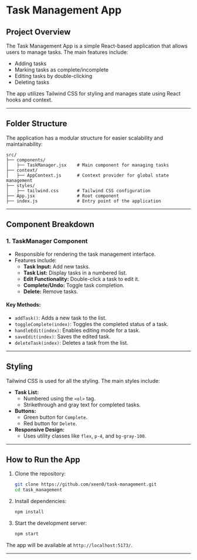 # Task Management App

## Project Overview
The Task Management App is a simple React-based application that allows users to manage tasks. The main features include:

- Adding tasks
- Marking tasks as complete/incomplete
- Editing tasks by double-clicking
- Deleting tasks

The app utilizes Tailwind CSS for styling and manages state using React hooks and context.

---

## Folder Structure

The application has a modular structure for easier scalability and maintainability:

```
src/
├── components/
│   ├── TaskManager.jsx    # Main component for managing tasks
├── context/
│   ├── AppContext.js      # Context provider for global state management
├── styles/
│   ├── tailwind.css       # Tailwind CSS configuration
├── App.jsx                # Root component
├── index.js               # Entry point of the application
```

---

## Component Breakdown

### 1. **TaskManager Component**
- Responsible for rendering the task management interface.
- Features include:
  - **Task Input:** Add new tasks.
  - **Task List:** Display tasks in a numbered list.
  - **Edit Functionality:** Double-click a task to edit it.
  - **Complete/Undo:** Toggle task completion.
  - **Delete:** Remove tasks.

#### Key Methods:
- `addTask()`: Adds a new task to the list.
- `toggleComplete(index)`: Toggles the completed status of a task.
- `handleEdit(index)`: Enables editing mode for a task.
- `saveEdit(index)`: Saves the edited task.
- `deleteTask(index)`: Deletes a task from the list.

---

## Styling

Tailwind CSS is used for all the styling. The main styles include:

- **Task List:**
  - Numbered using the `<ol>` tag.
  - Strikethrough and gray text for completed tasks.
- **Buttons:**
  - Green button for `Complete`.
  - Red button for `Delete`.
- **Responsive Design:**
  - Uses utility classes like `flex`, `p-4`, and `bg-gray-100`.

---

## How to Run the App

1. Clone the repository:
   ```bash
   git clone https://github.com/xeen0/task-management.git
   cd task_management
   ```
2. Install dependencies:
   ```bash
   npm install
   ```
3. Start the development server:
   ```bash
   npm start
   ```

The app will be available at `http://localhost:5173/`.

---

